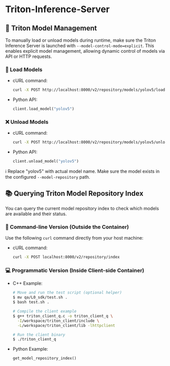 # Triton-Inference-Server

## 🧠 Triton Model Management


To manually load or unload models during runtime, make sure the Triton Inference Server is launched with `--model-control-mode=explicit`. This enables explicit model management, allowing dynamic control of models via API or HTTP requests.

### 🔄 Load Models 
- cURL command:  
  ```bash
  curl -X POST http://localhost:8000/v2/repository/models/yolov5/load
- Python API:  
  ```python
  client.load_model("yolov5")
### ❌ Unload Models 
- cURL command:  
  ```bash
  curl -X POST http://localhost:8000/v2/repository/models/yolov5/unload
- Python API:  
  ```python
  client.unload_model("yolov5")

ℹ️ Replace "yolov5" with actual model name. Make sure the model exists in the configured `--model-repository` path.

## 📚 Querying Triton Model Repository Index
You can query the current model repository index to check which models are available and their status.
### 🔧 Command-line Version (Outside the Container)
Use the following `curl` command directly from your host machine:  
- cURL command:  
  ```bash
  curl -X POST localhost:8000/v2/repository/index

### 💻 Programmatic Version (Inside Client-side Container)
- C++ Example:  
  ```bash
  # Move and run the test script (optional helper)
  $ mv qa/L0_sdk/test.sh .
  $ bash test.sh .

  # Compile the client example
  $ g++ triton_client_q.c -o triton_client_q \
    -I/workspace/triton_client/include \
    -L/workspace/triton_client/lib -lhttpclient
  
  # Run the client binary
  $ ./triton_client_q

- Python Example:  
  ```python
  get_model_repository_index()

